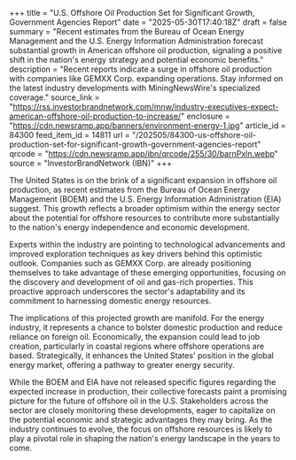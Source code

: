 +++
title = "U.S. Offshore Oil Production Set for Significant Growth, Government Agencies Report"
date = "2025-05-30T17:40:18Z"
draft = false
summary = "Recent estimates from the Bureau of Ocean Energy Management and the U.S. Energy Information Administration forecast substantial growth in American offshore oil production, signaling a positive shift in the nation's energy strategy and potential economic benefits."
description = "Recent reports indicate a surge in offshore oil production with companies like GEMXX Corp. expanding operations. Stay informed on the latest industry developments with MiningNewsWire's specialized coverage."
source_link = "https://rss.investorbrandnetwork.com/mnw/industry-executives-expect-american-offshore-oil-production-to-increase/"
enclosure = "https://cdn.newsramp.app/banners/environment-energy-1.jpg"
article_id = 84300
feed_item_id = 14811
url = "/202505/84300-us-offshore-oil-production-set-for-significant-growth-government-agencies-report"
qrcode = "https://cdn.newsramp.app/ibn/qrcode/255/30/barnPxln.webp"
source = "InvestorBrandNetwork (IBN)"
+++

<p>The United States is on the brink of a significant expansion in offshore oil production, as recent estimates from the Bureau of Ocean Energy Management (BOEM) and the U.S. Energy Information Administration (EIA) suggest. This growth reflects a broader optimism within the energy sector about the potential for offshore resources to contribute more substantially to the nation's energy independence and economic development.</p><p>Experts within the industry are pointing to technological advancements and improved exploration techniques as key drivers behind this optimistic outlook. Companies such as GEMXX Corp. are already positioning themselves to take advantage of these emerging opportunities, focusing on the discovery and development of oil and gas-rich properties. This proactive approach underscores the sector's adaptability and its commitment to harnessing domestic energy resources.</p><p>The implications of this projected growth are manifold. For the energy industry, it represents a chance to bolster domestic production and reduce reliance on foreign oil. Economically, the expansion could lead to job creation, particularly in coastal regions where offshore operations are based. Strategically, it enhances the United States' position in the global energy market, offering a pathway to greater energy security.</p><p>While the BOEM and EIA have not released specific figures regarding the expected increase in production, their collective forecasts paint a promising picture for the future of offshore oil in the U.S. Stakeholders across the sector are closely monitoring these developments, eager to capitalize on the potential economic and strategic advantages they may bring. As the industry continues to evolve, the focus on offshore resources is likely to play a pivotal role in shaping the nation's energy landscape in the years to come.</p>